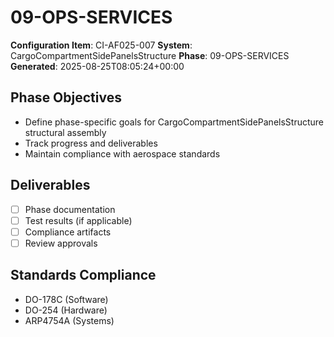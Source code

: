 # 09-OPS-SERVICES

**Configuration Item**: CI-AF025-007
**System**: CargoCompartmentSidePanelsStructure
**Phase**: 09-OPS-SERVICES
**Generated**: 2025-08-25T08:05:24+00:00

## Phase Objectives
- Define phase-specific goals for CargoCompartmentSidePanelsStructure structural assembly
- Track progress and deliverables
- Maintain compliance with aerospace standards

## Deliverables
- [ ] Phase documentation
- [ ] Test results (if applicable)
- [ ] Compliance artifacts
- [ ] Review approvals

## Standards Compliance
- DO-178C (Software)
- DO-254 (Hardware)
- ARP4754A (Systems)

